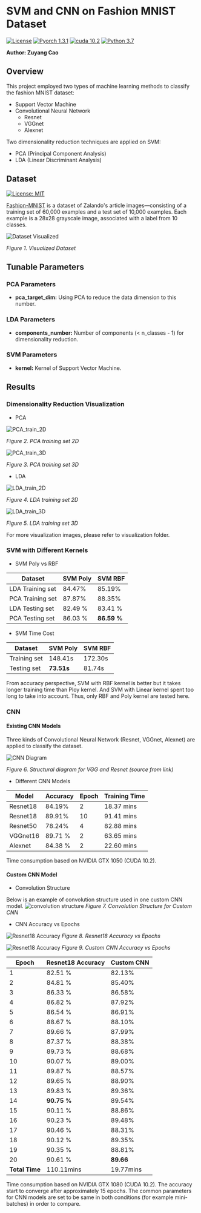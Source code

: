 # SVM and CNN on Fashion MNIST Dataset
[![License](https://img.shields.io/github/license/nuclearczy/Gaussian-Bayes_and_KNN_on_Fashion_MNIST_Dataset)](https://github.com/nuclearczy/Gaussian-Bayes_and_KNN_on_Fashion_MNIST_Dataset/blob/master/LICENSE)
[![Pyorch 1.3.1](https://img.shields.io/badge/pytorch-1.3.1-blue)](https://pytorch.org/)
[![cuda 10.2](https://img.shields.io/badge/CUDA-10.2-blue)](https://developer.nvidia.com/cuda-toolkit)
[![Python 3.7](https://img.shields.io/badge/python-3.7-blue.svg)](https://www.python.org/downloads/release/python-370/)

**Author: Zuyang Cao**

## Overview
This project employed two types of machine learning methods to classify the fashion MNIST dataset:

- Support Vector Machine
- Convolutional Neural Network
  - Resnet
  - VGGnet
  - Alexnet

Two dimensionality reduction techniques are applied on SVM: 
 
- PCA (Principal Component Analysis)
- LDA (Linear Discriminant Analysis)

## Dataset
[![License: MIT](https://img.shields.io/badge/License-MIT-yellow.svg)](https://opensource.org/licenses/MIT)

[Fashion-MNIST](https://github.com/zalandoresearch/fashion-mnist) is a dataset of Zalando's article images—consisting of a training set of 60,000 examples and a test set of 10,000 examples. Each example is a 28x28 grayscale image, associated with a label from 10 classes.

![Dataset Visualized](visualization/fashion-mnist-sprite.png "Dataset Visualized")

*Figure 1. Visualized Dataset*

## Tunable Parameters

### PCA Parameters
- **pca_target_dim:** Using PCA to reduce the data dimension to this number.

### LDA Parameters
- **components_number:** Number of components (< n_classes - 1) for dimensionality reduction.

### SVM Parameters
- **kernel:** Kernel of Support Vector Machine.

## Results

###  Dimensionality Reduction Visualization

- PCA

![PCA_train_2D](visualization/PCA_train_2D.png)

*Figure 2. PCA training set 2D*

![PCA_train_3D](visualization/PCA_train_3D.png)

*Figure 3. PCA training set 3D*

- LDA

![LDA_train_2D](visualization/LDA_train_2D.png)

*Figure 4. LDA training set 2D*

![LDA_train_3D](visualization/LDA_train_3D.png)

*Figure 5. LDA training set 3D*

For more visualization images, please refer to visualization folder.

### SVM with Different Kernels

- SVM Poly vs RBF

Dataset | SVM Poly | SVM RBF
-------- | -------------- | ------------ 
LDA Training set | 84.47% | 85.19%
PCA Training set | 87.87% | 88.35%
LDA Testing set | 82.49 % | 83.41 %
PCA Testing set | 86.03 % | **86.59 %**

- SVM Time Cost

Dataset | SVM Poly | SVM RBF
-------- | -------------- | ------------ 
Training set | 148.41s | 172.30s
Testing set | **73.51s** | 81.74s

From accuracy perspective, SVM with RBF kernel is better but it takes longer training time than Ploy kernel.
And SVM with Linear kernel spent too long to take into account. Thus, only RBF and Poly kernel are tested here.

### CNN

#### Existing CNN Models
Three kinds of Convolutional Neural Network (Resnet, VGGnet, Alexnet) are applied to classify the dataset.

![CNN Diagram](https://missinglink.ai/wp-content/uploads/2019/03/resnet-identity-shortcut-connections.png)

*Figure 6. Structural diagram for VGG and Resnet (source from link)*

- Different CNN Models

Model | Accuracy | Epoch | Training Time
----- | -------- | ----- | -------------
Resnet18 | 84.19% | 2 | 18.37 mins
Resnet18 | 89.91% | 10 | 91.41 mins
Resnet50 | 78.24% | 4 | 82.88 mins
VGGnet16 | 89.71 % | 2 | 63.65 mins
Alexnet | 84.38 % | 2 | 22.60 mins

Time consumption based on NVIDIA GTX 1050 (CUDA 10.2).

#### Custom CNN Model

- Convolution Structure

Below is an example of convolution structure used in one custom CNN model.
![convolution structure](visualization/CNN/structure/convolution_structure.png)
*Figure 7. Convolution Structure for Custom CNN*

- CNN Accuracy vs Epochs

![Resnet18 Accuracy](visualization/Resnet18vsEpoch.png)
*Figure 8. Resnet18 Accuracy vs Epochs*


![Resnet18 Accuracy](visualization/CustomCNNvsEpoch.png)
*Figure 9. Custom CNN Accuracy vs Epochs*

Epoch | Resnet18 Accuracy | Custom CNN
-------- | -------------- | ----------
1 | 82.51 % | 82.13%
2 | 84.81 % | 85.40%
3 | 86.33 % | 86.58%
4 | 86.82 % | 87.92%
5 | 86.54 % | 86.91%
6 | 88.67 % | 88.10%
7 | 89.66 % | 87.99%
8 | 87.37 % | 88.38%
9 | 89.73 % | 88.68%
10 | 90.07 % | 89.00%
11 | 89.87 % | 88.57%
12 | 89.65 % | 88.90%
13 | 89.83 % | 89.36%
14 | **90.75 %** | 89.54%
15 | 90.11 % | 88.86%
16 | 90.23 % | 89.48%
17 | 90.46 % | 88.31%
18 | 90.12 % | 89.35%
19 | 90.35 % | 88.81%
20 | 90.61 % | **89.66**
**Total Time** | 110.11mins | 19.77mins

Time consumption based on NVIDIA GTX 1080 (CUDA 10.2). The accuracy start to converge after approximately 15 epochs.
The common parameters for CNN models are set to be same in both conditions (for example mini-batches) in order to 
compare. 



